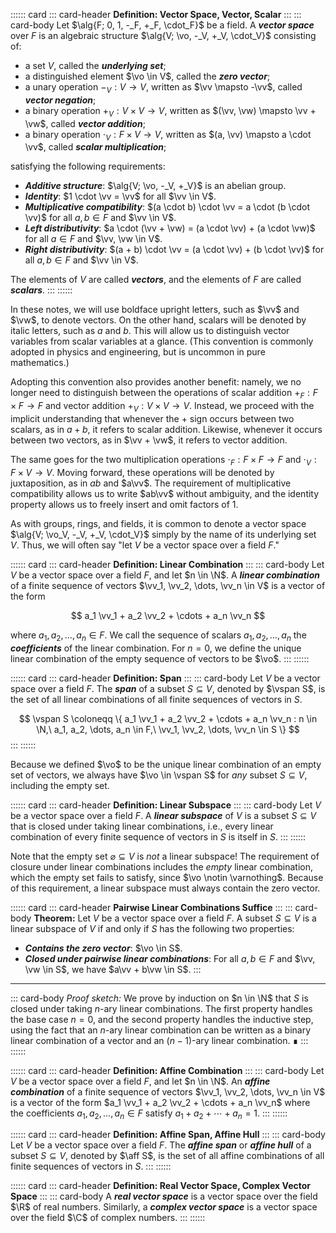 :::::: card
::: card-header
**Definition: Vector Space, Vector, Scalar**
:::
::: card-body
Let $\alg{F; 0, 1, -_F, +_F, \cdot_F}$ be a field. A ___vector space___ over $F$ is an algebraic structure $\alg{V; \vo, -_V, +_V, \cdot_V}$ consisting of:

 * a set $V$, called the ___underlying set___;
 * a distinguished element $\vo \in V$, called the ___zero vector___;
 * a unary operation $-_V: V \to V$, written as $\vv \mapsto -\vv$, called ___vector negation___;
 * a binary operation $+_V: V \times V \to V$, written as $(\vv, \vw) \mapsto \vv + \vw$, called ___vector addition___;
 * a binary operation $\cdot_V: F \times V \to V$, written as $(a, \vv) \mapsto a \cdot \vv$, called ___scalar multiplication___;

satisfying the following requirements:

 * ___Additive structure___: $\alg{V; \vo, -_V, +_V}$ is an abelian group.
 * ___Identity___: $1 \cdot \vv = \vv$ for all $\vv \in V$.
 * ___Multiplicative compatibility___: $(a \cdot b) \cdot \vv = a \cdot (b \cdot \vv)$ for all $a, b \in F$ and $\vv \in V$.
 * ___Left distributivity___: $a \cdot (\vv + \vw) = (a \cdot \vv) + (a \cdot \vw)$ for all $a \in F$ and $\vv, \vw \in V$.
 * ___Right distributivity___: $(a + b) \cdot \vv = (a \cdot \vv) + (b \cdot \vv)$ for all $a, b \in F$ and $\vv \in V$.

The elements of $V$ are called ___vectors___, and the elements of $F$ are called ___scalars___.
:::
::::::

In these notes, we will use boldface upright letters, such as $\vv$ and $\vw$, to denote vectors. On the other hand, scalars will be denoted by italic letters, such as $a$ and $b$. This will allow us to distinguish vector variables from scalar variables at a glance. (This convention is commonly adopted in physics and engineering, but is uncommon in pure mathematics.)

Adopting this convention also provides another benefit: namely, we no longer need to distinguish between the operations of scalar addition $+_F: F \times F \to F$ and vector addition $+_V: V \times V \to V$. Instead, we proceed with the implicit understanding that whenever the $+$ sign occurs between two scalars, as in $a + b$, it refers to scalar addition. Likewise, whenever it occurs between two vectors, as in $\vv + \vw$, it refers to vector addition.

The same goes for the two multiplication operations $\cdot_F: F \times F \to F$ and $\cdot_V: F \times V \to V$. Moving forward, these operations will be denoted by juxtaposition, as in $ab$ and $a\vv$. The requirement of multiplicative compatibility allows us to write $ab\vv$ without ambiguity, and the identity property allows us to freely insert and omit factors of $1$.

As with groups, rings, and fields, it is common to denote a vector space $\alg{V; \vo_V, -_V, +_V, \cdot_V}$ simply by the name of its underlying set $V$. Thus, we will often say "let $V$ be a vector space over a field $F$."


:::::: card
::: card-header
**Definition: Linear Combination**
:::
::: card-body
Let $V$ be a vector space over a field $F$, and let $n \in \N$. A ___linear combination___ of a finite sequence of vectors $\vv_1, \vv_2, \dots, \vv_n \in V$ is a vector of the form

$$ a_1 \vv_1 + a_2 \vv_2 + \cdots + a_n \vv_n $$

where $a_1, a_2, \dots, a_n \in F$. We call the sequence of scalars $a_1, a_2, \dots, a_n$ the ___coefficients___ of the linear combination. For $n = 0$, we define the unique linear combination of the empty sequence of vectors to be $\vo$.
:::
::::::


:::::: card
::: card-header
**Definition: Span**
:::
::: card-body
Let $V$ be a vector space over a field $F$. The ___span___ of a subset $S \subseteq V$, denoted by $\vspan S$, is the set of all linear combinations of all finite sequences of vectors in $S$.

$$ \vspan S \coloneqq \{ a_1 \vv_1 + a_2 \vv_2 + \cdots + a_n \vv_n : n \in \N,\ a_1, a_2, \dots, a_n \in F,\ \vv_1, \vv_2, \dots, \vv_n \in S \} $$
:::
::::::

Because we defined $\vo$ to be the unique linear combination of an empty set of vectors, we always have $\vo \in \vspan S$ for *any* subset $S \subseteq V$, including the empty set.


:::::: card
::: card-header
**Definition: Linear Subspace**
:::
::: card-body
Let $V$ be a vector space over a field $F$. A ___linear subspace___ of $V$ is a subset $S \subseteq V$ that is closed under taking linear combinations, i.e., every linear combination of every finite sequence of vectors in $S$ is itself in $S$.
:::
::::::

Note that the empty set $\varnothing \subseteq V$ is *not* a linear subspace! The requirement of closure under linear combinations includes the *empty* linear combination, which the empty set fails to satisfy, since $\vo \notin \varnothing$. Because of this requirement, a linear subspace must always contain the zero vector.


:::::: card
::: card-header
**Pairwise Linear Combinations Suffice**
:::
::: card-body
**Theorem:** Let $V$ be a vector space over a field $F$. A subset $S \subseteq V$ is a linear subspace of $V$ if and only if $S$ has the following two properties:

 * ___Contains the zero vector___: $\vo \in S$.
 * ___Closed under pairwise linear combinations___: For all $a, b \in F$ and $\vv, \vw \in S$, we have $a\vv + b\vw \in S$.
:::
------
::: card-body
*Proof sketch:* We prove by induction on $n \in \N$ that $S$ is closed under taking $n$-ary linear combinations. The first property handles the base case $n = 0$, and the second property handles the inductive step, using the fact that an $n$-ary linear combination can be written as a binary linear combination of a vector and an $(n-1)$-ary linear combination. <span class="float-end">&#8718;</span>
:::
::::::


:::::: card
::: card-header
**Definition: Affine Combination**
:::
::: card-body
Let $V$ be a vector space over a field $F$, and let $n \in \N$. An ___affine combination___ of a finite sequence of vectors $\vv_1, \vv_2, \dots, \vv_n \in V$ is a vector of the form $a_1 \vv_1 + a_2 \vv_2 + \cdots + a_n \vv_n$ where the coefficients $a_1, a_2, \dots, a_n \in F$ satisfy $a_1 + a_2 + \cdots + a_n = 1$.
:::
::::::


:::::: card
::: card-header
**Definition: Affine Span, Affine Hull**
:::
::: card-body
Let $V$ be a vector space over a field $F$. The ___affine span___ or ___affine hull___ of a subset $S \subseteq V$, denoted by $\aff S$, is the set of all affine combinations of all finite sequences of vectors in $S$.
:::
::::::


:::::: card
::: card-header
**Definition: Real Vector Space, Complex Vector Space**
:::
::: card-body
A ___real vector space___ is a vector space over the field $\R$ of real numbers. Similarly, a ___complex vector space___ is a vector space over the field $\C$ of complex numbers.
:::
::::::
